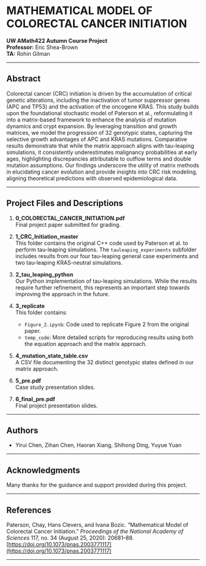 # MATHEMATICAL MODEL OF COLORECTAL CANCER INITIATION  

**UW AMath422 Autumn Course Project**  
**Professor:** Eric Shea-Brown  
**TA:** Rohin Gilman  

---

## Abstract  
Colorectal cancer (CRC) initiation is driven by the accumulation of critical genetic alterations, including the inactivation of tumor suppressor genes (APC and TP53) and the activation of the oncogene KRAS. This study builds upon the foundational stochastic model of Paterson et al., reformulating it into a matrix-based framework to enhance the analysis of mutation dynamics and crypt expansion. By leveraging transition and growth matrices, we model the progression of 32 genotypic states, capturing the selective growth advantages of APC and KRAS mutations. Comparative results demonstrate that while the matrix approach aligns with tau-leaping simulations, it consistently underestimates malignancy probabilities at early ages, highlighting discrepancies attributable to outflow terms and double mutation assumptions. Our findings underscore the utility of matrix methods in elucidating cancer evolution and provide insights into CRC risk modeling, aligning theoretical predictions with observed epidemiological data.

---

## Project Files and Descriptions  
1. **0_COLORECTAL_CANCER_INITIATION.pdf**  
   Final project paper submitted for grading.  

2. **1_CRC_Initiation_master**  
   This folder contains the original C++ code used by Paterson et al. to perform tau-leaping simulations. The `tauleaping_experiments` subfolder includes results from our four tau-leaping general case experiments and two tau-leaping KRAS-neutral simulations.  

3. **2_tau_leaping_python**  
   Our Python implementation of tau-leaping simulations. While the results require further refinement, this represents an important step towards improving the approach in the future.  

4. **3_replicate**  
   This folder contains:  
   - `Figure_2.ipynb`: Code used to replicate Figure 2 from the original paper.  
   - `temp_code`: More detailed scripts for reproducing results using both the equation approach and the matrix approach.  

5. **4_mutation_state_table.csv**  
   A CSV file documenting the 32 distinct genotypic states defined in our matrix approach.  

6. **5_pre.pdf**  
   Case study presentation slides.  

7. **6_final_pre.pdf**  
   Final project presentation slides.  

---

## Authors  
- Yirui Chen, Zihan Chen, Haoran Xiang, Shihong Ding, Yuyue Yuan  

---

## Acknowledgments  
Many thanks for the guidance and support provided during this project.  

---

## References  
Paterson, Chay, Hans Clevers, and Ivana Bozic. “Mathematical Model of Colorectal Cancer Initiation.” *Proceedings of the National Academy of Sciences* 117, no. 34 (August 25, 2020): 20681–88. [https://doi.org/10.1073/pnas.2003771117](https://doi.org/10.1073/pnas.2003771117)  

---
